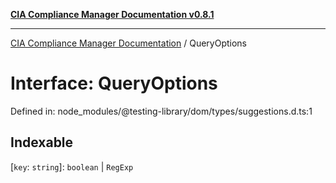 [**CIA Compliance Manager Documentation v0.8.1**](../README.md)

***

[CIA Compliance Manager Documentation](../globals.md) / QueryOptions

# Interface: QueryOptions

Defined in: node\_modules/@testing-library/dom/types/suggestions.d.ts:1

## Indexable

\[`key`: `string`\]: `boolean` \| `RegExp`
